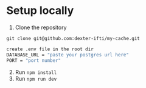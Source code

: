 # Setup locally
1. Clone the repository
```
git clone git@github.com:dexter-ifti/my-cache.git
```
```bash
create .env file in the root dir
DATABASE_URL = "paste your postgres url here"
PORT = "port number"
```
2. Run `npm install`
3. Run `npm run dev`